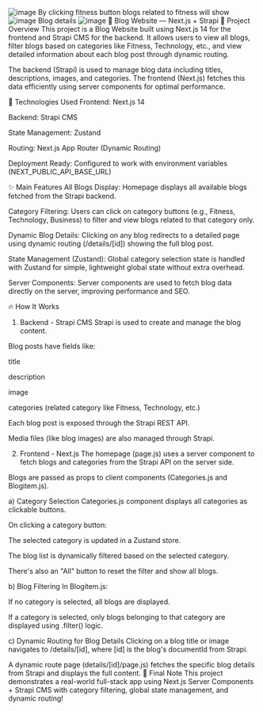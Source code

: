 ![image](https://github.com/user-attachments/assets/c2880fe8-1d32-46fb-84bd-b332dc57b85c)
By clicking fitness button blogs related to fitness will show
![image](https://github.com/user-attachments/assets/c8ff669b-001e-4e80-a521-229ccde3707f)
Blog details
![image](https://github.com/user-attachments/assets/8a314f48-ff58-43c7-a41b-f24ee7770049)
📰 Blog Website — Next.js + Strapi
📖 Project Overview
This project is a Blog Website built using Next.js 14 for the frontend and Strapi CMS for the backend.
It allows users to view all blogs, filter blogs based on categories like Fitness, Technology, etc., and view detailed information about each blog post through dynamic routing.

The backend (Strapi) is used to manage blog data including titles, descriptions, images, and categories.
The frontend (Next.js) fetches this data efficiently using server components for optimal performance.

🚀 Technologies Used
Frontend: Next.js 14

Backend: Strapi CMS

State Management: Zustand

Routing: Next.js App Router (Dynamic Routing)

Deployment Ready: Configured to work with environment variables (NEXT_PUBLIC_API_BASE_URL)

✨ Main Features
All Blogs Display:
Homepage displays all available blogs fetched from the Strapi backend.

Category Filtering:
Users can click on category buttons (e.g., Fitness, Technology, Business) to filter and view blogs related to that category only.

Dynamic Blog Details:
Clicking on any blog redirects to a detailed page using dynamic routing (/details/[id]) showing the full blog post.

State Management (Zustand):
Global category selection state is handled with Zustand for simple, lightweight global state without extra overhead.

Server Components:
Server components are used to fetch blog data directly on the server, improving performance and SEO.

🔥 How It Works
1. Backend - Strapi CMS
Strapi is used to create and manage the blog content.

Blog posts have fields like:

title

description

image

categories (related category like Fitness, Technology, etc.)

Each blog post is exposed through the Strapi REST API.

Media files (like blog images) are also managed through Strapi.

2. Frontend - Next.js
The homepage (page.js) uses a server component to fetch blogs and categories from the Strapi API on the server side.

Blogs are passed as props to client components (Categories.js and Blogitem.js).

a) Category Selection
Categories.js component displays all categories as clickable buttons.

On clicking a category button:

The selected category is updated in a Zustand store.

The blog list is dynamically filtered based on the selected category.

There's also an "All" button to reset the filter and show all blogs.

b) Blog Filtering
In Blogitem.js:

If no category is selected, all blogs are displayed.

If a category is selected, only blogs belonging to that category are displayed using .filter() logic.

c) Dynamic Routing for Blog Details
Clicking on a blog title or image navigates to /details/[id], where [id] is the blog's documentId from Strapi.

A dynamic route page (details/[id]/page.js) fetches the specific blog details from Strapi and displays the full content.
📣 Final Note
This project demonstrates a real-world full-stack app using Next.js Server Components + Strapi CMS with category filtering, global state management, and dynamic routing!

